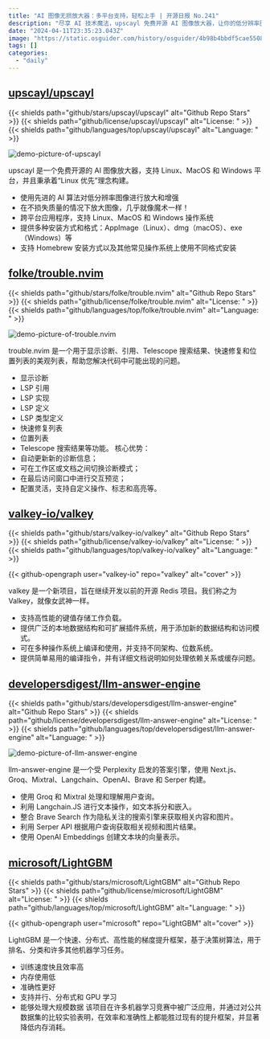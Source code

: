 ```yaml
---
title: "AI 图像无损放大器：多平台支持，轻松上手 | 开源日报 No.241"
description: "尽享 AI 技术魔法，upscayl 免费开源 AI 图像放大器，让你的低分辨率图像焕然一新！跨平台支持，Linux 优先，放大图像不损失质量，让你的图像处理更加轻松便捷！"
date: "2024-04-11T23:35:23.043Z"
image: "https://static.osguider.com/history/osguider/4b98b4bbdf5cae5508f6cb00d9b16ff1.png"
tags: []
categories:
  - "daily"
---
```


## [upscayl/upscayl](https://github.com/upscayl/upscayl)

{{< shields path="github/stars/upscayl/upscayl" alt="Github Repo Stars" >}} {{< shields path="github/license/upscayl/upscayl" alt="License: " >}} {{< shields path="github/languages/top/upscayl/upscayl" alt="Language: " >}}

![demo-picture-of-upscayl](https://static.osguider.com/subject/github/upscayl/upscayl/c2b86df802435d1a3193a0d5458febc5.jpeg)

upscayl 是一个免费开源的 AI 图像放大器，支持 Linux、MacOS 和 Windows 平台，并且秉承着“Linux 优先”理念构建。

- 使用先进的 AI 算法对低分辨率图像进行放大和增强
- 在不损失质量的情况下放大图像，几乎就像魔术一样！
- 跨平台应用程序，支持 Linux、MacOS 和 Windows 操作系统
- 提供多种安装方式和格式：AppImage（Linux）、dmg（macOS）、exe（Windows）等
- 支持 Homebrew 安装方式以及其他常见操作系统上使用不同格式安装
  
## [folke/trouble.nvim](https://github.com/folke/trouble.nvim)

{{< shields path="github/stars/folke/trouble.nvim" alt="Github Repo Stars" >}} {{< shields path="github/license/folke/trouble.nvim" alt="License: " >}} {{< shields path="github/languages/top/folke/trouble.nvim" alt="Language: " >}}

![demo-picture-of-trouble.nvim](https://static.osguider.com/subject/github/folke/trouble.nvim/1fa15ce51835e9e13cd0e5f6f7a587d6.png)

trouble.nvim 是一个用于显示诊断、引用、Telescope 搜索结果、快速修复和位置列表的美观列表，帮助您解决代码中可能出现的问题。

- 显示诊断
- LSP 引用
- LSP 实现
- LSP 定义
- LSP 类型定义
- 快速修复列表
- 位置列表
- Telescope 搜索结果等功能。
核心优势：
- 自动更新新的诊断信息；
- 可在工作区或文档之间切换诊断模式；
- 在最后访问窗口中进行交互预览；
- 配置灵活，支持自定义操作、标志和高亮等。
  
## [valkey-io/valkey](https://github.com/valkey-io/valkey)

{{< shields path="github/stars/valkey-io/valkey" alt="Github Repo Stars" >}} {{< shields path="github/license/valkey-io/valkey" alt="License: " >}} {{< shields path="github/languages/top/valkey-io/valkey" alt="Language: " >}}

{{< github-opengraph user="valkey-io" repo="valkey" alt="cover" >}}

valkey 是一个新项目，旨在继续开发以前的开源 Redis 项目。我们称之为 Valkey，就像女武神一样。

- 支持高性能的键值存储工作负载。
- 提供广泛的本地数据结构和可扩展插件系统，用于添加新的数据结构和访问模式。
- 可在多种操作系统上编译和使用，并支持不同架构、位数系统。
- 提供简单易用的编译指令，并有详细文档说明如何处理依赖关系或缓存问题。
  
## [developersdigest/llm-answer-engine](https://github.com/developersdigest/llm-answer-engine)

{{< shields path="github/stars/developersdigest/llm-answer-engine" alt="Github Repo Stars" >}} {{< shields path="github/license/developersdigest/llm-answer-engine" alt="License: " >}} {{< shields path="github/languages/top/developersdigest/llm-answer-engine" alt="Language: " >}}

![demo-picture-of-llm-answer-engine](https://static.osguider.com/subject/github/developersdigest/llm-answer-engine/a5e532f4d175a944460527453d71b469.gif)

llm-answer-engine 是一个受 Perplexity 启发的答案引擎，使用 Next.js、Groq、Mixtral、Langchain、OpenAI、Brave 和 Serper 构建。

- 使用 Groq 和 Mixtral 处理和理解用户查询。
- 利用 Langchain.JS 进行文本操作，如文本拆分和嵌入。
- 整合 Brave Search 作为隐私关注的搜索引擎来获取相关内容和图片。
- 利用 Serper API 根据用户查询获取相关视频和图片结果。
- 使用 OpenAI Embeddings 创建文本块的向量表示。
  
## [microsoft/LightGBM](https://github.com/microsoft/LightGBM)

{{< shields path="github/stars/microsoft/LightGBM" alt="Github Repo Stars" >}} {{< shields path="github/license/microsoft/LightGBM" alt="License: " >}} {{< shields path="github/languages/top/microsoft/LightGBM" alt="Language: " >}}

{{< github-opengraph user="microsoft" repo="LightGBM" alt="cover" >}}

LightGBM 是一个快速、分布式、高性能的梯度提升框架，基于决策树算法，用于排名、分类和许多其他机器学习任务。

- 训练速度快且效率高
- 内存使用低
- 准确性更好
- 支持并行、分布式和 GPU 学习
- 能够处理大规模数据
该项目在许多机器学习竞赛中被广泛应用，并通过对公共数据集的比较实验表明，在效率和准确性上都能胜过现有的提升框架，并显著降低内存消耗。
  
